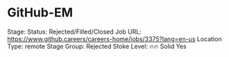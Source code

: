 # GitHub-EM

Stage: Status: Rejected/Filled/Closed
Job URL: https://www.github.careers/careers-home/jobs/3375?lang=en-us
Location Type: remote
Stage Group: Rejected
Stoke Level: 🔥🔥 Solid Yes